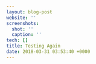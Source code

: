 ```yaml
---
layout: blog-post
website: ''
screenshots:
  shot: ''
  caption: ''
tech: []
title: Testing Again
date: 2018-03-31 03:53:40 +0000
---
```

